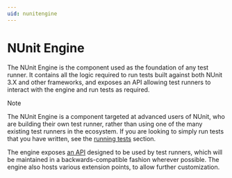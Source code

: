 ```yaml
---
uid: nunitengine
---
```


# NUnit Engine

The NUnit Engine is the component used as the foundation of any test runner. It contains all the logic required to run tests built against both NUnit 3.X and other frameworks, and exposes an API allowing test runners to interact with the engine and run tests as required.

> [!NOTE]
> The NUnit Engine is a component targeted at advanced users of NUnit, who are building their own test runner, rather than using one of the many existing test runners in the ecosystem. If you are looking to simply run tests that you have written, see the [running tests](xref:runningtests) section.

The engine exposes [an API](xref:testengineapi) designed to be used by test runners, which will be maintained in a backwards-compatible fashion wherever possible. The engine also hosts various extension points, to allow further customization.
